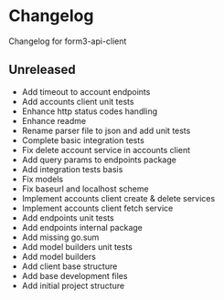 # Changelog
Changelog for form3-api-client

## Unreleased
- Add timeout to account endpoints
- Add accounts client unit tests
- Enhance http status codes handling
- Enhance readme
- Rename parser file to json and add unit tests
- Complete basic integration tests
- Fix delete account service in accounts client
- Add query params to endpoints package
- Add integration tests basis
- Fix models
- Fix baseurl and localhost scheme
- Implement accounts client create & delete services
- Implement accounts client fetch service
- Add endpoints unit tests
- Add endpoints internal package
- Add missing go.sum
- Add model builders unit tests
- Add model builders
- Add client base structure
- Add base development files
- Add initial project structure